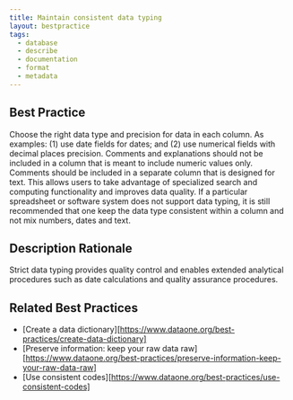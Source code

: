 ```yaml
---
title: Maintain consistent data typing
layout: bestpractice
tags:
  - database
  - describe
  - documentation
  - format
  - metadata
---
```


## Best Practice 

Choose the right data type and precision for data in each column. As examples: (1) use date fields for dates; and (2) use numerical fields with decimal places precision. Comments and explanations should not be included in a column that is meant to include numeric values only. Comments should be included in a separate column that is designed for text. This allows users to take advantage of specialized search and computing functionality and improves data quality. If a particular spreadsheet or software system does not support data typing, it is still recommended that one keep the data type consistent within a column and not mix numbers, dates and text.

## Description Rationale

Strict data typing provides quality control and enables extended analytical procedures such as date calculations and quality assurance procedures.

## Related Best Practices

- [Create a data dictionary][https://www.dataone.org/best-practices/create-data-dictionary]
- [Preserve information: keep your raw data raw][https://www.dataone.org/best-practices/preserve-information-keep-your-raw-data-raw]
- [Use consistent codes][https://www.dataone.org/best-practices/use-consistent-codes]

